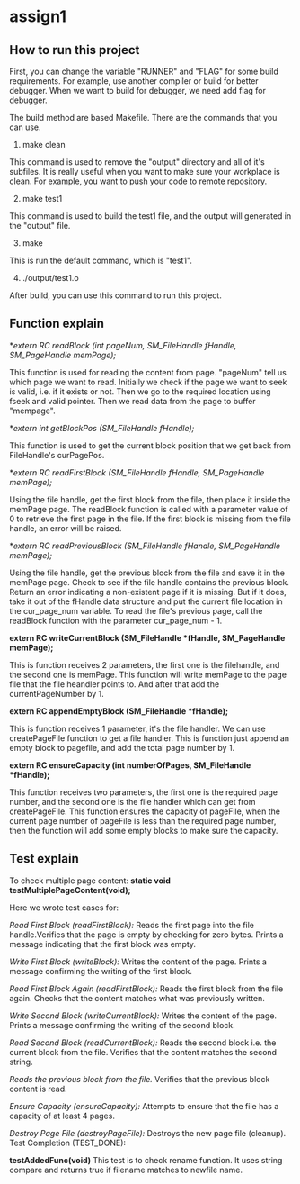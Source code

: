 # assign1

## How to run this project

First, you can change the variable "RUNNER" and "FLAG" for some build requirements. For example, use another compiler or build for better debugger. When we want to build for debugger, we need add flag for debugger.

The build method are based Makefile. There are the commands that you can use.

1) make clean

This command is used to remove the "output" directory and all of it's subfiles. It is really useful when you want to make sure your workplace is clean. For example, you want to push your code to remote repository.

2) make test1

This command is used to build the test1 file, and the output will generated in the "output" file.


3) make

This is run the default command, which is "test1".

4) ./output/test1.o

After build, you can use this command to run this project.


## Function explain


**extern RC readBlock (int pageNum, SM_FileHandle *fHandle, SM_PageHandle memPage);**

This function is used for reading the content from page. "pageNum" tell us which page we want to read. Initially we check if the page we want to seek is valid, i.e. if it exists or not. Then we go to the required location using fseek and valid pointer. Then we read data from the page to buffer "mempage".

**extern int getBlockPos (SM_FileHandle *fHandle);**

This function is used to get the current block position that we get back from FileHandle's curPagePos.

**extern RC readFirstBlock (SM_FileHandle *fHandle, SM_PageHandle memPage);**

Using the file handle, get the first block from the file, then place it inside the memPage page. The readBlock function is called with a parameter value of 0 to retrieve the first page in the file. If the first block is missing from the file handle, an error will be raised.

**extern RC readPreviousBlock (SM_FileHandle *fHandle, SM_PageHandle memPage);**

Using the file handle, get the previous block from the file and save it in the memPage page. Check to see if the file handle contains the previous block. Return an error indicating a non-existent page if it is missing. But if it does, take it out of the fHandle data structure and put the current file location in the cur_page_num variable. To read the file's previous page, call the readBlock function with the parameter cur_page_num - 1.

**extern RC writeCurrentBlock (SM_FileHandle \*fHandle, SM_PageHandle memPage);**

This is function receives 2 parameters, the first one is the filehandle, and the second one is memPage.
This function will write memPage to the page file that the file heandler points to. And after that add the currentPageNumber by 1.

**extern RC appendEmptyBlock (SM_FileHandle \*fHandle);**

This is function receives 1 parameter, it's the file handler. We can use createPageFile function to get a file handler.
This is function just append an empty block to pagefile, and add the total page number by 1.

**extern RC ensureCapacity (int numberOfPages, SM_FileHandle \*fHandle);**

This function receives two parameters, the first one is the required page number, and the second one is the file handler which can get from createPageFile.
This function ensures the capacity of pageFile, when the current page number of pageFile is less than the required page number, then the function will add some empty blocks to make sure the capacity.

## Test explain

To check multiple page content:
**static void testMultiplePageContent(void);**

Here we wrote test cases for:

*Read First Block (readFirstBlock):*
Reads the first page into the file handle.Verifies that the page is empty by checking for zero bytes. Prints a message indicating that the first block was empty.

*Write First Block (writeBlock):*
Writes the content of the page. Prints a message confirming the writing of the first block.

*Read First Block Again (readFirstBlock):*
Reads the first block from the file again. Checks that the content matches what was previously written.

*Write Second Block (writeCurrentBlock):*
Writes the content of the page. Prints a message confirming the writing of the second block.

*Read Second Block (readCurrentBlock):*
Reads the second block i.e. the current block from the file. Verifies that the content matches the second string.

*Reads the previous block from the file.*
Verifies that the previous block content is read. 

*Ensure Capacity (ensureCapacity):*
Attempts to ensure that the file has a capacity of at least 4 pages.

*Destroy Page File (destroyPageFile):*
Destroys the new page file (cleanup). Test Completion (TEST_DONE):

**testAddedFunc(void)**
This test is to check rename function. It uses string compare and returns true if filename matches to newfile name.


